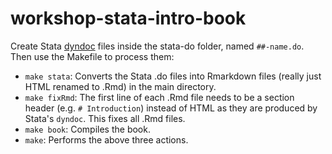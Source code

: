 # workshop-stata-intro-book

Create Stata [dyndoc](http://www.stata.com/manuals/pdyndoc.pdf) files inside the stata-do folder, named `##-name.do`. Then use the Makefile to process them:

- `make stata`: Converts the Stata .do files into Rmarkdown files (really just HTML renamed to .Rmd) in the main directory.
- `make fixRmd`: The first line of each .Rmd file needs to be a section header (e.g. `# Introduction`) instead of HTML as they are produced by Stata's `dyndoc`. This fixes all .Rmd files.
- `make book`: Compiles the book.
- `make`: Performs the above three actions.

